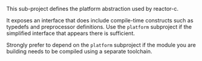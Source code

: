 This sub-project defines the platform abstraction used by reactor-c.

It exposes an interface that does include compile-time constructs such as
typedefs and preprocessor definitions. Use the `platform` subproject if the
simplified interface that appears there is sufficient.

Strongly prefer to depend on the `platform` subproject if the module you are
building needs to be compiled using a separate toolchain.

